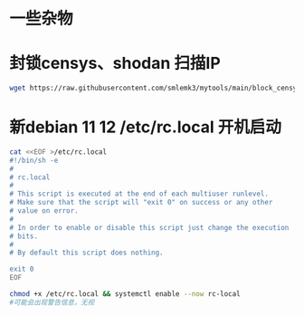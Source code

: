 # 一些杂物
# 封锁censys、shodan 扫描IP
```Bash
wget https://raw.githubusercontent.com/smlemk3/mytools/main/block_censys_shodan.sh && chmod +x block_censys_shodan.sh
```

# 新debian 11 12 /etc/rc.local 开机启动
```Bash
cat <<EOF >/etc/rc.local
#!/bin/sh -e
#
# rc.local
#
# This script is executed at the end of each multiuser runlevel.
# Make sure that the script will "exit 0" on success or any other
# value on error.
#
# In order to enable or disable this script just change the execution
# bits.
#
# By default this script does nothing.

exit 0
EOF
```
```Bash
chmod +x /etc/rc.local && systemctl enable --now rc-local
#可能会出现警告信息，无视
```
